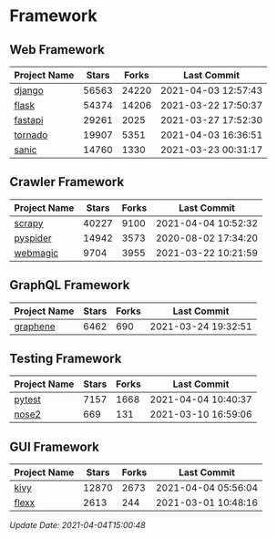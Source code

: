 # Framework

## Web Framework
| Project Name | Stars | Forks | Last Commit |
| ------------ | ----- | ----- | ----------- |
| [django](https://github.com/django/django) | 56563 | 24220 | 2021-04-03 12:57:43 |
| [flask](https://github.com/pallets/flask) | 54374 | 14206 | 2021-03-22 17:50:37 |
| [fastapi](https://github.com/tiangolo/fastapi) | 29261 | 2025 | 2021-03-27 17:52:30 |
| [tornado](https://github.com/tornadoweb/tornado) | 19907 | 5351 | 2021-04-03 16:36:51 |
| [sanic](https://github.com/sanic-org/sanic) | 14760 | 1330 | 2021-03-23 00:31:17 |

## Crawler Framework
| Project Name | Stars | Forks | Last Commit |
| ------------ | ----- | ----- | ----------- |
| [scrapy](https://github.com/scrapy/scrapy) | 40227 | 9100 | 2021-04-04 10:52:32 |
| [pyspider](https://github.com/binux/pyspider) | 14942 | 3573 | 2020-08-02 17:34:20 |
| [webmagic](https://github.com/code4craft/webmagic) | 9704 | 3955 | 2021-03-22 10:21:59 |

## GraphQL Framework
| Project Name | Stars | Forks | Last Commit |
| ------------ | ----- | ----- | ----------- |
| [graphene](https://github.com/graphql-python/graphene) | 6462 | 690 | 2021-03-24 19:32:51 |

## Testing Framework
| Project Name | Stars | Forks | Last Commit |
| ------------ | ----- | ----- | ----------- |
| [pytest](https://github.com/pytest-dev/pytest) | 7157 | 1668 | 2021-04-04 10:40:37 |
| [nose2](https://github.com/nose-devs/nose2) | 669 | 131 | 2021-03-10 16:59:06 |

## GUI Framework
| Project Name | Stars | Forks | Last Commit |
| ------------ | ----- | ----- | ----------- |
| [kivy](https://github.com/kivy/kivy) | 12870 | 2673 | 2021-04-04 05:56:04 |
| [flexx](https://github.com/flexxui/flexx) | 2613 | 244 | 2021-03-01 10:48:16 |

*Update Date: 2021-04-04T15:00:48*
